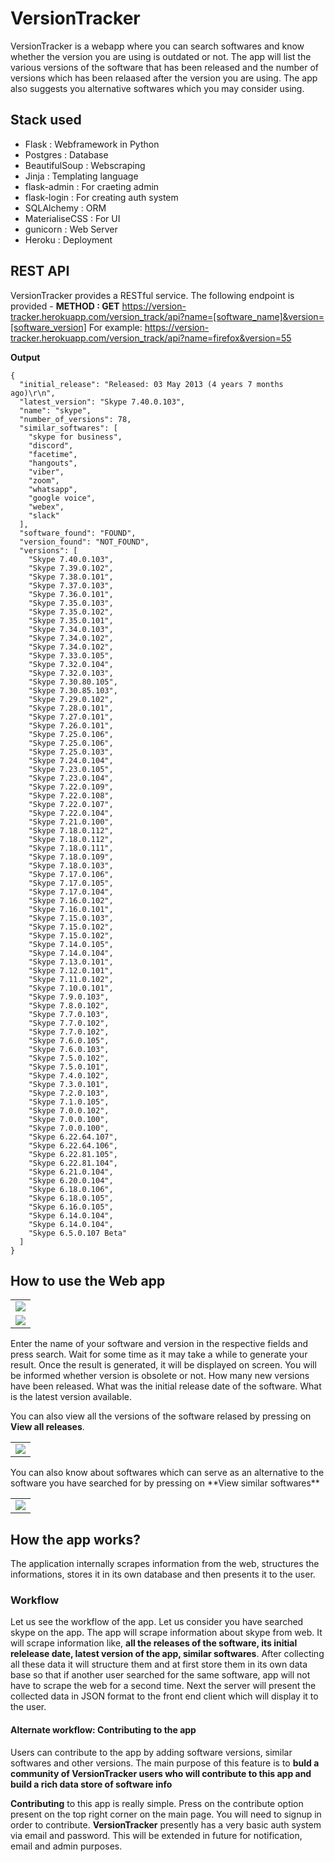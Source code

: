 # VersionTracker

VersionTracker is a webapp where you can search softwares and know whether the version you are using is outdated or not. The 
app will list the various versions of the software that has been released and the number of versions which has been relaased
after the version you are using. The app also suggests you alternative softwares which you may consider using.

## Stack used
- Flask : Webframework in Python
- Postgres : Database
- BeautifulSoup : Webscraping
- Jinja : Templating language
- flask-admin : For craeting admin
- flask-login : For creating auth system
- SQLAlchemy : ORM
- MaterialiseCSS : For UI
- gunicorn : Web Server
- Heroku : Deployment

## REST API
VersionTracker provides a RESTful service. The following endpoint is provided -
**METHOD : GET**
https://version-tracker.herokuapp.com/version_track/api?name=[software_name]&version=[software_version]
For example: 
https://version-tracker.herokuapp.com/version_track/api?name=firefox&version=55

**Output**
```
{
  "initial_release": "Released: 03 May 2013 (4 years 7 months ago)\r\n", 
  "latest_version": "Skype 7.40.0.103", 
  "name": "skype", 
  "number_of_versions": 78, 
  "similar_softwares": [
    "skype for business", 
    "discord", 
    "facetime", 
    "hangouts", 
    "viber", 
    "zoom", 
    "whatsapp", 
    "google voice", 
    "webex", 
    "slack"
  ], 
  "software_found": "FOUND", 
  "version_found": "NOT_FOUND", 
  "versions": [
    "Skype 7.40.0.103", 
    "Skype 7.39.0.102", 
    "Skype 7.38.0.101", 
    "Skype 7.37.0.103", 
    "Skype 7.36.0.101", 
    "Skype 7.35.0.103", 
    "Skype 7.35.0.102", 
    "Skype 7.35.0.101", 
    "Skype 7.34.0.103", 
    "Skype 7.34.0.102", 
    "Skype 7.34.0.102", 
    "Skype 7.33.0.105", 
    "Skype 7.32.0.104", 
    "Skype 7.32.0.103", 
    "Skype 7.30.80.105", 
    "Skype 7.30.85.103", 
    "Skype 7.29.0.102", 
    "Skype 7.28.0.101", 
    "Skype 7.27.0.101", 
    "Skype 7.26.0.101", 
    "Skype 7.25.0.106", 
    "Skype 7.25.0.106", 
    "Skype 7.25.0.103", 
    "Skype 7.24.0.104", 
    "Skype 7.23.0.105", 
    "Skype 7.23.0.104", 
    "Skype 7.22.0.109", 
    "Skype 7.22.0.108", 
    "Skype 7.22.0.107", 
    "Skype 7.22.0.104", 
    "Skype 7.21.0.100", 
    "Skype 7.18.0.112", 
    "Skype 7.18.0.112", 
    "Skype 7.18.0.111", 
    "Skype 7.18.0.109", 
    "Skype 7.18.0.103", 
    "Skype 7.17.0.106", 
    "Skype 7.17.0.105", 
    "Skype 7.17.0.104", 
    "Skype 7.16.0.102", 
    "Skype 7.16.0.101", 
    "Skype 7.15.0.103", 
    "Skype 7.15.0.102", 
    "Skype 7.15.0.102", 
    "Skype 7.14.0.105", 
    "Skype 7.14.0.104", 
    "Skype 7.13.0.101", 
    "Skype 7.12.0.101", 
    "Skype 7.11.0.102", 
    "Skype 7.10.0.101", 
    "Skype 7.9.0.103", 
    "Skype 7.8.0.102", 
    "Skype 7.7.0.103", 
    "Skype 7.7.0.102", 
    "Skype 7.7.0.102", 
    "Skype 7.6.0.105", 
    "Skype 7.6.0.103", 
    "Skype 7.5.0.102", 
    "Skype 7.5.0.101", 
    "Skype 7.4.0.102", 
    "Skype 7.3.0.101", 
    "Skype 7.2.0.103", 
    "Skype 7.1.0.105", 
    "Skype 7.0.0.102", 
    "Skype 7.0.0.100", 
    "Skype 7.0.0.100", 
    "Skype 6.22.64.107", 
    "Skype 6.22.64.106", 
    "Skype 6.22.81.105", 
    "Skype 6.22.81.104", 
    "Skype 6.21.0.104", 
    "Skype 6.20.0.104", 
    "Skype 6.18.0.106", 
    "Skype 6.18.0.105", 
    "Skype 6.16.0.105", 
    "Skype 6.14.0.104", 
    "Skype 6.14.0.104", 
    "Skype 6.5.0.107 Beta"
  ]
}
```
## How to use the Web app
<table>
<tr>
<td><img src="screenshots/vt_main.png"></td>
</tr>
<tr>
<td><img src="screenshots/vt_result.png"></td>
</tr>
</table>

Enter the name of your software and version in the respective fields and press search. Wait for some time as it may take a while to generate your result. Once the result is generated, it will be displayed on screen. You will be informed whether version is obsolete or not. How many new versions have been released. What was the initial release date of the software.
What is the latest version available.

You can also view all the versions of the software relased by pressing on **View all releases**.
<table>
<tr>
<td><img src="screenshots/vt_versions.png"></td>
</tr>
</table>
You can also know about softwares which can serve as an alternative to the software you have searched for by pressing on **View similar softwares**
<table>
<tr>
<td><img src="screenshots/vt_similar.png"></td>
</tr>
</table>

## How the app works?
The application internally scrapes information from the web, structures the informations, stores it in its own database and then presents it to the user.
### Workflow
Let us see the workflow of the app. Let us consider you have searched skype on the app. The app will scrape information
about skype from web. It will scrape information like, **all the releases of the software, its initial relelease date, 
latest version of the app, similar softwares**. After collecting all these data it will structure them and at first store them in its own data base so that if another user searched for the same software, app will not have to scrape the web for a second time. Next the server will present the collected data in JSON format to the front end client which will display it
to the user.

#### Alternate workflow: Contributing to the app
Users can contribute to the app by adding software versions, similar softwares and other versions. The main purpose of this
feature is to **buld a community of VersionTracker users who will contribute to this app and build a rich data store of software info**

**Contributing** to this app is really simple. Press on the contribute option present on the top right corner on the main page. You will need to signup in order to contribute. **VersionTracker** presently has a very basic auth system via email and password. This will be extended in future for notification, email and admin purposes.





